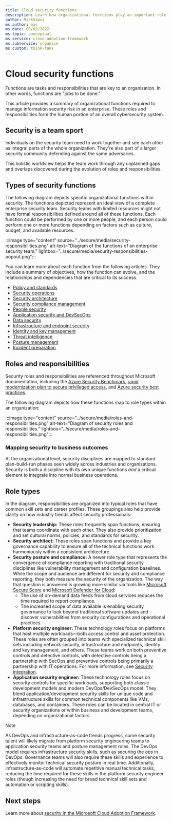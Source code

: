 ```yaml
---
title: Cloud security functions
description: Learn how organizational functions play an important role in managing information security risk in an enterprise.
author: MarkSimos
ms.author: mas
ms.date: 08/02/2022
ms.topic: conceptual
ms.service: cloud-adoption-framework
ms.subservice: organize
ms.custom: think-tank
---
```


# Cloud security functions

Functions are tasks and responsibilities that are key to an organization. In other words, functions are "jobs to be done."

This article provides a summary of organizational functions required to manage information security risk in an enterprise. These roles and responsibilities form the human portion of an overall cybersecurity system.

## Security is a team sport

Individuals on the security team need to work together and see each other as integral parts of the whole organization. They're also part of a larger security community defending against the same adversaries.

This holistic worldview helps the team work through any unplanned gaps and overlaps discovered during the evolution of roles and responsibilities.

## Types of security functions

The following diagram depicts specific organizational functions within security. The functions depicted represent an ideal view of a complete enterprise security team. Security teams with limited resources might not have formal responsibilities defined around all of these functions. Each function could be performed by one or more people, and each person could perform one or more functions depending on factors such as culture, budget, and available resources.

:::image type="content" source="../secure/media/security-responsibilities.png" alt-text="Diagram of the functions of an enterprise security team." lightbox="../secure/media/security-responsibilities-popout.png":::

You can learn more about each function from the following articles. They include a summary of objectives, how the function can evolve, and the relationships and dependencies that are critical to its success.

- [Policy and standards](./cloud-security-policy-standards.md)
- [Security operations](./cloud-security-operations-center.md)
- [Security architecture](./cloud-security-architecture.md)
- [Security compliance management](./cloud-security-compliance-management.md)
- [People security](./cloud-security-people.md)
- [Application security and DevSecOps](./cloud-security-application-security-devsecops.md)
- [Data security](./cloud-security-data-security.md)
- [Infrastructure and endpoint security](./cloud-security-infrastructure-endpoint.md)
- [Identity and key management](./cloud-security-identity-keys.md)
- [Threat intelligence](./cloud-security-threat-intelligence.md)
- [Posture management](./cloud-security-posture-management.md)
- [Incident preparation](./cloud-security-incident-preparation.md)

## Roles and responsibilities

Security roles and responsibilities are referenced throughout Microsoft documentation, including the [Azure Security Benchmark](/security/benchmark/azure/), [rapid modernization plan to secure privileged access](/security/compass/security-rapid-modernization-plan), and [Azure security best practices](../secure/security-top-10.md).

The following diagram depicts how these functions map to role types within an organization:

:::image type="content" source="../secure/media/roles-and-responsibilities.png" alt-text="Diagram of security roles and responsibilities." lightbox="../secure/media/roles-and-responsibilities.png":::

### Mapping security to business outcomes

At the organizational level, security disciplines are mapped to standard plan-build-run phases seen widely across industries and organizations. Security is both a discipline with its own unique functions *and* a critical element to integrate into normal business operations.

## Role types

In the diagram, responsibilities are organized into typical roles that have common skill sets and career profiles. These groupings also help provide clarity on how industry trends affect security professionals:

- **Security leadership:** These roles frequently span functions, ensuring that teams coordinate with each other. They also provide prioritization and set cultural norms, policies, and standards for security.
- **Security architect:** These roles span functions and provide a key governance capability to ensure all of the technical functions work harmoniously within a consistent architecture.
- **Security posture and compliance:** A newer role type that represents the convergence of compliance reporting with traditional security disciplines like vulnerability management and configuration baselines. While the scope and audience are different for security and compliance reporting, they both measure the security of the organization. The way that question is answered is growing more similar via tools like [Microsoft Secure Score](https://www.microsoft.com/security/business/microsoft-secure-score) and [Microsoft Defender for Cloud](https://azure.microsoft.com/services/defender-for-cloud):
  - The use of on-demand data feeds from cloud services reduces the time required to report compliance.
  - The increased scope of data available is enabling security governance to look beyond traditional software updates and discover vulnerabilities from security configurations and operational practices.
- **Platform security engineer:** These technology roles focus on platforms that host multiple workloads&mdash;both access control and asset protection. These roles are often grouped into teams with specialized technical skill sets including network security, infrastructure and endpoints, identity and key management, and others. These teams work on both preventive controls and detective controls, with detective controls being a partnership with SecOps and preventive controls being primarily a partnership with IT operations. For more information, see [Security integration](../secure/security-integration.md).
- **Application security engineer:** These technology roles focus on security controls for specific workloads, supporting both classic development models and modern DevOps/DevSecOps model. They blend application/development security skills for unique code and infrastructure skills for common technical components like VMs, databases, and containers. These roles can be located in central IT or security organizations or within business and development teams, depending on organizational factors.

> [!NOTE]
> As DevOps and infrastructure-as-code trends progress, some security talent will likely migrate from platform security engineering teams to application security teams and posture management roles. The DevOps model requires infrastructure security skills, such as securing the *ops* in DevOps. Governance teams will also require these skills and experience to effectively monitor technical security posture in real time. Additionally, infrastructure-as-code will automate repetitive manual technical tasks, reducing the time required for these skills in the platform security engineer roles (though increasing the need for broad technical skill sets and automation or scripting skills).

## Next steps

Learn more about [security in the Microsoft Cloud Adoption Framework](../secure/index.md).
